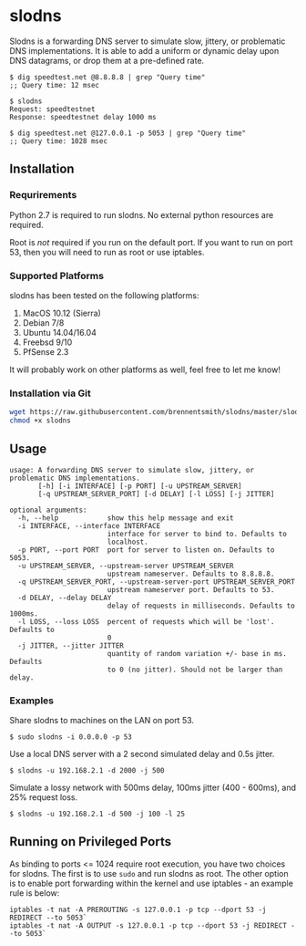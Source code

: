 # slodns
Slodns is a forwarding DNS server to simulate slow, jittery, or problematic DNS implementations. It is able to add a uniform or dynamic delay upon DNS datagrams, or drop them at a pre-defined rate. 

```
$ dig speedtest.net @8.8.8.8 | grep "Query time"
;; Query time: 12 msec

$ slodns 
Request: speedtestnet
Response: speedtestnet delay 1000 ms

$ dig speedtest.net @127.0.0.1 -p 5053 | grep "Query time"
;; Query time: 1028 msec
```

## Installation

### Requrirements

Python 2.7 is required to run slodns. No external python resources are required. 

Root is *not* required if you run on the default port. If you want to run on port 53, then you will need to run as root or use iptables. 

### Supported Platforms

slodns has been tested on the following platforms:

1. MacOS 10.12 (Sierra)
2. Debian 7/8
3. Ubuntu 14.04/16.04
4. Freebsd 9/10
5. PfSense 2.3

It will probably work on other platforms as well, feel free to let me know!

### Installation via Git

```sh
wget https://raw.githubusercontent.com/brennentsmith/slodns/master/slodns
chmod +x slodns
```

## Usage

```
usage: A forwarding DNS server to simulate slow, jittery, or problematic DNS implementations.
       [-h] [-i INTERFACE] [-p PORT] [-u UPSTREAM_SERVER]
       [-q UPSTREAM_SERVER_PORT] [-d DELAY] [-l LOSS] [-j JITTER]

optional arguments:
  -h, --help            show this help message and exit
  -i INTERFACE, --interface INTERFACE
                        interface for server to bind to. Defaults to
                        localhost.
  -p PORT, --port PORT  port for server to listen on. Defaults to 5053.
  -u UPSTREAM_SERVER, --upstream-server UPSTREAM_SERVER
                        upstream nameserver. Defaults to 8.8.8.8.
  -q UPSTREAM_SERVER_PORT, --upstream-server-port UPSTREAM_SERVER_PORT
                        upstream nameserver port. Defaults to 53.
  -d DELAY, --delay DELAY
                        delay of requests in milliseconds. Defaults to 1000ms.
  -l LOSS, --loss LOSS  percent of requests which will be 'lost'. Defaults to
                        0
  -j JITTER, --jitter JITTER
                        quantity of random variation +/- base in ms. Defaults
                        to 0 (no jitter). Should not be larger than delay.
```
### Examples

Share slodns to machines on the LAN on port 53.
```
$ sudo slodns -i 0.0.0.0 -p 53
```
Use a local DNS server with a 2 second simulated delay and 0.5s jitter.
```
$ slodns -u 192.168.2.1 -d 2000 -j 500
```
Simulate a lossy network with 500ms delay, 100ms jitter (400 - 600ms), and 25% request loss. 
```
$ slodns -u 192.168.2.1 -d 500 -j 100 -l 25
```
## Running on Privileged Ports
As binding to ports <= 1024 require root execution, you have two choices for slodns. The first is to use `sudo` and run  slodns as root. The other option is to enable port forwarding within the kernel and use iptables - an example rule is below:
```
iptables -t nat -A PREROUTING -s 127.0.0.1 -p tcp --dport 53 -j REDIRECT --to 5053`
iptables -t nat -A OUTPUT -s 127.0.0.1 -p tcp --dport 53 -j REDIRECT --to 5053`
```